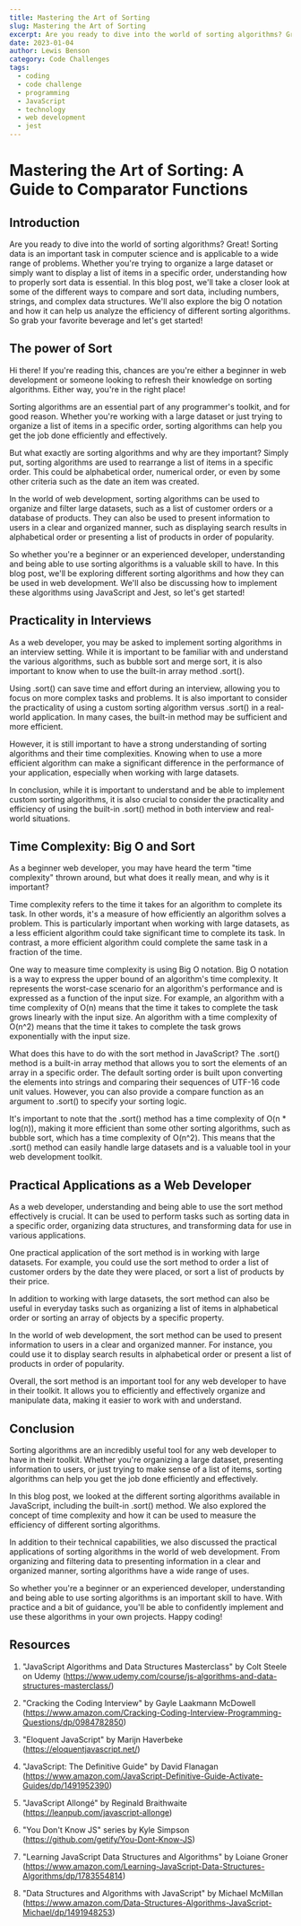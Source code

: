 ```yaml
---
title: Mastering the Art of Sorting
slug: Mastering the Art of Sorting
excerpt: Are you ready to dive into the world of sorting algorithms? Great! Sorting data is an important task in computer science and is applicable to a wide range of problems. Whether you're trying to organize a large dataset or simply want to display a list of items in a specific order...
date: 2023-01-04
author: Lewis Benson
category: Code Challenges
tags:
  - coding
  - code challenge
  - programming
  - JavaScript
  - technology
  - web development
  - jest
---
```


<!-- @format -->

# Mastering the Art of Sorting: A Guide to Comparator Functions

## Introduction

Are you ready to dive into the world of sorting algorithms? Great! Sorting data is an important task in computer science and is applicable to a wide range of problems. Whether you're trying to organize a large dataset or simply want to display a list of items in a specific order, understanding how to properly sort data is essential. In this blog post, we'll take a closer look at some of the different ways to compare and sort data, including numbers, strings, and complex data structures. We'll also explore the big O notation and how it can help us analyze the efficiency of different sorting algorithms. So grab your favorite beverage and let's get started!

## The power of Sort

Hi there! If you're reading this, chances are you're either a beginner in web development or someone looking to refresh their knowledge on sorting algorithms. Either way, you're in the right place!

Sorting algorithms are an essential part of any programmer's toolkit, and for good reason. Whether you're working with a large dataset or just trying to organize a list of items in a specific order, sorting algorithms can help you get the job done efficiently and effectively.

But what exactly are sorting algorithms and why are they important? Simply put, sorting algorithms are used to rearrange a list of items in a specific order. This could be alphabetical order, numerical order, or even by some other criteria such as the date an item was created.

In the world of web development, sorting algorithms can be used to organize and filter large datasets, such as a list of customer orders or a database of products. They can also be used to present information to users in a clear and organized manner, such as displaying search results in alphabetical order or presenting a list of products in order of popularity.

So whether you're a beginner or an experienced developer, understanding and being able to use sorting algorithms is a valuable skill to have. In this blog post, we'll be exploring different sorting algorithms and how they can be used in web development. We'll also be discussing how to implement these algorithms using JavaScript and Jest, so let's get started!

## Practicality in Interviews

As a web developer, you may be asked to implement sorting algorithms in an interview setting. While it is important to be familiar with and understand the various algorithms, such as bubble sort and merge sort, it is also important to know when to use the built-in array method .sort().

Using .sort() can save time and effort during an interview, allowing you to focus on more complex tasks and problems. It is also important to consider the practicality of using a custom sorting algorithm versus .sort() in a real-world application. In many cases, the built-in method may be sufficient and more efficient.

However, it is still important to have a strong understanding of sorting algorithms and their time complexities. Knowing when to use a more efficient algorithm can make a significant difference in the performance of your application, especially when working with large datasets.

In conclusion, while it is important to understand and be able to implement custom sorting algorithms, it is also crucial to consider the practicality and efficiency of using the built-in .sort() method in both interview and real-world situations.

## Time Complexity: Big O and Sort

As a beginner web developer, you may have heard the term "time complexity" thrown around, but what does it really mean, and why is it important?

Time complexity refers to the time it takes for an algorithm to complete its task. In other words, it's a measure of how efficiently an algorithm solves a problem. This is particularly important when working with large datasets, as a less efficient algorithm could take significant time to complete its task. In contrast, a more efficient algorithm could complete the same task in a fraction of the time.

One way to measure time complexity is using Big O notation. Big O notation is a way to express the upper bound of an algorithm's time complexity. It represents the worst-case scenario for an algorithm's performance and is expressed as a function of the input size. For example, an algorithm with a time complexity of O(n) means that the time it takes to complete the task grows linearly with the input size. An algorithm with a time complexity of O(n^2) means that the time it takes to complete the task grows exponentially with the input size.

What does this have to do with the sort method in JavaScript? The .sort() method is a built-in array method that allows you to sort the elements of an array in a specific order. The default sorting order is built upon converting the elements into strings and comparing their sequences of UTF-16 code unit values. However, you can also provide a compare function as an argument to .sort() to specify your sorting logic.

It's important to note that the .sort() method has a time complexity of O(n \* log(n)), making it more efficient than some other sorting algorithms, such as bubble sort, which has a time complexity of O(n^2). This means that the .sort() method can easily handle large datasets and is a valuable tool in your web development toolkit.

## Practical Applications as a Web Developer

As a web developer, understanding and being able to use the sort method effectively is crucial. It can be used to perform tasks such as sorting data in a specific order, organizing data structures, and transforming data for use in various applications.

One practical application of the sort method is in working with large datasets. For example, you could use the sort method to order a list of customer orders by the date they were placed, or sort a list of products by their price.

In addition to working with large datasets, the sort method can also be useful in everyday tasks such as organizing a list of items in alphabetical order or sorting an array of objects by a specific property.

In the world of web development, the sort method can be used to present information to users in a clear and organized manner. For instance, you could use it to display search results in alphabetical order or present a list of products in order of popularity.

Overall, the sort method is an important tool for any web developer to have in their toolkit. It allows you to efficiently and effectively organize and manipulate data, making it easier to work with and understand.

## Conclusion

Sorting algorithms are an incredibly useful tool for any web developer to have in their toolkit. Whether you're organizing a large dataset, presenting information to users, or just trying to make sense of a list of items, sorting algorithms can help you get the job done efficiently and effectively.

In this blog post, we looked at the different sorting algorithms available in JavaScript, including the built-in .sort() method. We also explored the concept of time complexity and how it can be used to measure the efficiency of different sorting algorithms.

In addition to their technical capabilities, we also discussed the practical applications of sorting algorithms in the world of web development. From organizing and filtering data to presenting information in a clear and organized manner, sorting algorithms have a wide range of uses.

So whether you're a beginner or an experienced developer, understanding and being able to use sorting algorithms is an important skill to have. With practice and a bit of guidance, you'll be able to confidently implement and use these algorithms in your own projects. Happy coding!

## Resources

1. "JavaScript Algorithms and Data Structures Masterclass" by Colt Steele on Udemy (https://www.udemy.com/course/js-algorithms-and-data-structures-masterclass/)

2. "Cracking the Coding Interview" by Gayle Laakmann McDowell (https://www.amazon.com/Cracking-Coding-Interview-Programming-Questions/dp/0984782850)

3. "Eloquent JavaScript" by Marijn Haverbeke (https://eloquentjavascript.net/)

4. "JavaScript: The Definitive Guide" by David Flanagan (https://www.amazon.com/JavaScript-Definitive-Guide-Activate-Guides/dp/1491952390)

5. "JavaScript Allongé" by Reginald Braithwaite (https://leanpub.com/javascript-allonge)

6. "You Don't Know JS" series by Kyle Simpson (https://github.com/getify/You-Dont-Know-JS)

7. "Learning JavaScript Data Structures and Algorithms" by Loiane Groner (https://www.amazon.com/Learning-JavaScript-Data-Structures-Algorithms/dp/1783554814)

8. "Data Structures and Algorithms with JavaScript" by Michael McMillan (https://www.amazon.com/Data-Structures-Algorithms-JavaScript-Michael/dp/1491948253)
